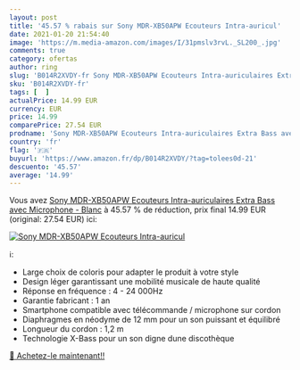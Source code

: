 ```yaml
---
layout: post
title: '45.57 % rabais sur Sony MDR-XB50APW Ecouteurs Intra-auricul'
date: 2021-01-20 21:54:40
image: 'https://m.media-amazon.com/images/I/31pmslv3rvL._SL200_.jpg'
comments: true
category: ofertas
author: ring
slug: 'B014R2XVDY-fr Sony MDR-XB50APW Ecouteurs Intra-auriculaires Extra Bass...'
sku: 'B014R2XVDY-fr'
tags: [  ]
actualPrice: 14.99 EUR
currency: EUR
price: 14.99
comparePrice: 27.54 EUR
prodname: 'Sony MDR-XB50APW Ecouteurs Intra-auriculaires Extra Bass avec Microphone - Blanc'
country: 'fr'
flag: '🇫🇷'
buyurl: 'https://www.amazon.fr/dp/B014R2XVDY/?tag=tolees0d-21'
descuento: '45.57'
average: '14.99'
---
```


Vous avez [Sony MDR-XB50APW Ecouteurs Intra-auriculaires Extra Bass avec Microphone - Blanc](https://www.amazon.fr/dp/B014R2XVDY/?tag=tolees0d-21)  à  45.57 % de réduction, prix final  14.99 EUR (original: 27.54 EUR) ici:

[![Sony MDR-XB50APW Ecouteurs Intra-auricul](https://m.media-amazon.com/images/I/31pmslv3rvL._SL200_.jpg)](https://www.amazon.fr/dp/B014R2XVDY/?tag=tolees0d-21)

ℹ️:

- Large choix de coloris pour adapter le produit à votre style
- Design léger garantissant une mobilité musicale de haute qualité
- Réponse en fréquence : 4 - 24 000Hz
- Garantie fabricant : 1 an
- Smartphone compatible avec télécommande / microphone sur cordon
- Diaphragmes en néodyme de 12 mm pour un son puissant et équilibré
- Longueur du cordon : 1,2 m
- Technologie X-Bass pour un son digne dune discothèque

[🛒 Achetez-le maintenant!!](https://www.amazon.fr/dp/B014R2XVDY/?tag=tolees0d-21)
